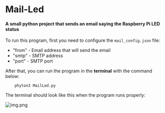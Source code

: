 # Mail-Led

#### A small python project that sends an email saying the Raspberry Pi LED status

To run this program, first you need to configure the `mail_config.json` file:

- "from" - Email address that will send the email
- "smtp" - SMTP address
- "port" - SMTP port

After that, you can run the program in the **terminal** with the command below:
    
        phyton3 MailLed.py

The terminal should look like this when the program runs properly:

![img.png](img.png)


